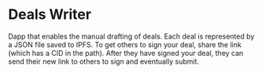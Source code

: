 # Deals Writer

Dapp that enables the manual drafting of deals. Each deal is represented by a
JSON file saved to IPFS. To get others to sign your deal, share the link (which
has a CID in the path). After they have signed your deal, they can send their
new link to others to sign and eventually submit.

